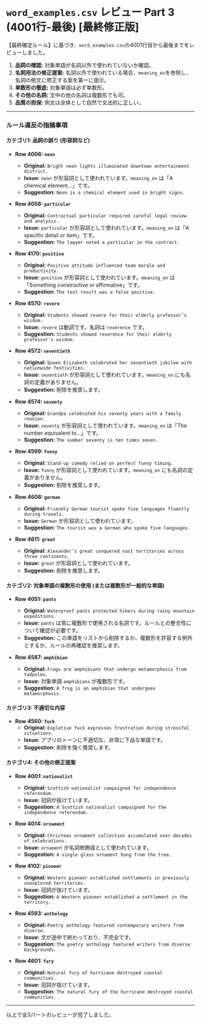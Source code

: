 # `word_examples.csv` レビュー Part 3 (4001行-最後) [最終修正版]

【最終確定ルール】に基づき、`word_examples.csv`の4001行目から最後までをレビューしました。

1.  **品詞の確認:** 対象単語が名詞以外で使われていないか確認。
2.  **名詞用法の修正提案:** 名詞以外で使われている場合、`meaning_en`を参照し、名詞の例文に修正する案を第一に提示。
3.  **単数形の徹底:** 対象単語は必ず単数形。
4.  **その他の名詞:** 文中の他の名詞は複数形でも可。
5.  **品質の担保:** 例文は全体として自然で文法的に正しい。

---

### ルール違反の指摘事項

#### カテゴリ1: 品詞の誤り (形容詞など)

- **Row 4006: `neon`**
  - **Original:** `Bright neon lights illuminated downtown entertainment district.`
  - **Issue:** `neon` が形容詞として使われています。`meaning_en` は「A chemical element...」です。
  - **Suggestion:** `Neon is a chemical element used in bright signs.`

- **Row 4058: `particular`**
  - **Original:** `Contractual particular required careful legal review and analysis.`
  - **Issue:** `particular` が形容詞として使われています。`meaning_en` は「A specific detail or item」です。
  - **Suggestion:** `The lawyer noted a particular in the contract.`

- **Row 4170: `positive`**
  - **Original:** `Positive attitude influenced team morale and productivity.`
  - **Issue:** `positive` が形容詞として使われています。`meaning_en` は「Something constructive or affirmative」です。
  - **Suggestion:** `The test result was a false positive.`

- **Row 4570: `revere`**
  - **Original:** `Students showed revere for their elderly professor’s wisdom.`
  - **Issue:** `revere` は動詞です。名詞は `reverence` です。
  - **Suggestion:** `Students showed reverence for their elderly professor's wisdom.`

- **Row 4572: `seventieth`**
  - **Original:** `Queen Elizabeth celebrated her seventieth jubilee with nationwide festivities.`
  - **Issue:** `seventieth` が形容詞として使われています。`meaning_en` にも名詞の定義がありません。
  - **Suggestion:** 削除を推奨します。

- **Row 4574: `seventy`**
  - **Original:** `Grandpa celebrated his seventy years with a family reunion.`
  - **Issue:** `seventy` が形容詞として使われています。`meaning_en` は「The number equivalent to...」です。
  - **Suggestion:** `The number seventy is ten times seven.`

- **Row 4599: `funny`**
  - **Original:** `Stand-up comedy relied on perfect funny timing.`
  - **Issue:** `funny` が形容詞として使われています。`meaning_en` にも名詞の定義がありません。
  - **Suggestion:** 削除を推奨します。

- **Row 4608: `german`**
  - **Original:** `Friendly German tourist spoke five languages fluently during travels.`
  - **Issue:** `German` が形容詞として使われています。
  - **Suggestion:** `The tourist was a German who spoke five languages.`

- **Row 4611: `great`**
  - **Original:** `Alexander's great conquered vast territories across three continents.`
  - **Issue:** `great` が形容詞として使われています。
  - **Suggestion:** 削除を推奨します。

#### カテゴリ2: 対象単語の複数形の使用 (または複数形が一般的な単語)

- **Row 4051: `pants`**
  - **Original:** `Waterproof pants protected hikers during rainy mountain expeditions.`
  - **Issue:** `pants` は常に複数形で使用される名詞です。ルールとの整合性について確認が必要です。
  - **Suggestion:** この単語をリストから削除するか、複数形を許容する例外とするか、ルールの再確認を推奨します。

- **Row 4587: `amphibian`**
  - **Original:** `Frogs are amphibians that undergo metamorphosis from tadpoles.`
  - **Issue:** 対象単語 `amphibians` が複数形です。
  - **Suggestion:** `A frog is an amphibian that undergoes metamorphosis.`

#### カテゴリ3: 不適切な内容

- **Row 4560: `fuck`**
  - **Original:** `Expletive fuck expresses frustration during stressful situations.`
  - **Issue:** アプリのトーンに不適切な、非常に下品な単語です。
  - **Suggestion:** 削除を強く推奨します。

#### カテゴリ4: その他の修正提案

- **Row 4001: `nationalist`**
  - **Original:** `Scottish nationalist campaigned for independence referendum.`
  - **Issue:** 冠詞が抜けています。
  - **Suggestion:** `A Scottish nationalist campaigned for the independence referendum.`

- **Row 4014: `ornament`**
  - **Original:** `Christmas ornament collection accumulated over decades of celebrations.`
  - **Issue:** `ornament` が名詞修飾語として使われています。
  - **Suggestion:** `A single glass ornament hung from the tree.`

- **Row 4102: `pioneer`**
  - **Original:** `Western pioneer established settlements in previously unexplored territories.`
  - **Issue:** 冠詞が抜けています。
  - **Suggestion:** `A Western pioneer established a settlement in the territory.`

- **Row 4593: `anthology`**
  - **Original:** `Poetry anthology featured contemporary writers from diverse.`
  - **Issue:** 文が途中で終わっており、不完全です。
  - **Suggestion:** `The poetry anthology featured writers from diverse backgrounds.`

- **Row 4601: `fury`**
  - **Original:** `Natural fury of hurricane destroyed coastal communities.`
  - **Issue:** 冠詞が抜けています。
  - **Suggestion:** `The natural fury of the hurricane destroyed coastal communities.`

---

以上で全3パートのレビューが完了しました。

